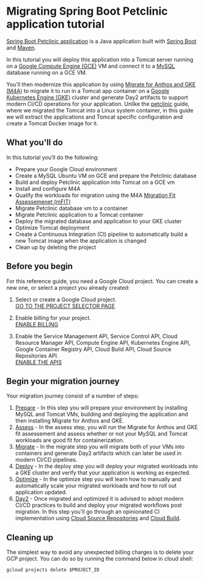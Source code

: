 # Migrating Spring Boot Petclinic application tutorial 

[Spring Boot Petclinic application](https://github.com/spring-projects/spring-petclinic) is a Java application built with [Spring Boot](https://spring.io/projects/spring-boot) and [Maven](https://maven.apache.org/).

In this tutorial you will deploy this application into a Tomcat server running on a [Google Compute Engine (GCE)](https://cloud.google.com/compute) VM and connect it to a [MySQL](https://www.mysql.com/) database running on a GCE VM.

You'll then modernize this application by using [Migrate for Anthos and GKE (M4A)](https://cloud.google.com/migrate/anthos) to migrate it to run in a Tomcat app container on a [Google Kubernetes Engine (GKE)](https://cloud.google.com/kubernetes-engine) cluster and generate Day2 artifacts to support modern CI/CD operations for your application. Unlike the [petclinic](../petclinic) guide, where we migrated the Tomcat into a Linux system container, in this guide we will extract the applications and Tomcat specific configuration and create a Tomcat Docker image for it.

## What you'll do

In this tutorial you’ll do the following:

* Prepare your Google Cloud environment
* Create a MySQL Ubuntu VM on GCE  and prepare the Petclinic database
* Build and deploy Petclinic application into Tomcat on a GCE vm
* Install and configure M4A
* Qualify the workloads for migration using the M4A [Migration Fit Assessemenet (mFIT)](https://cloud.google.com/migrate/anthos/docs/fit-assessment)
* Migrate Petclinic database vm to a container
* Migrate Petclinic application to a Tomcat container
* Deploy the migrated database and application to your GKE cluster
* Optimize Tomcat deployment
* Create a Continuous Integration (CI) pipeline to automatically build a new Tomcat image when the application is changed
* Clean up by deleting the project

## Before you begin

For this reference guide, you need a Google Cloud project. You can create a new one, or select a project you already created:

1. Select or create a Google Cloud project.  
[GO TO THE PROJECT SELECTOR PAGE](https://console.cloud.google.com/cloud-resource-manager)

2. Enable billing for your project.  
[ENABLE BILLING](https://support.google.com/cloud/answer/6293499#enable-billing)

3. Enable the Service Management API, Service Control API, Cloud Resource Manager API, Compute Engine API, Kubernetes Engine API, Google Container Registry API, Cloud Build API, Cloud Source Repositories API.  
[ENABLE THE APIS](https://console.cloud.google.com/flows/enableapi?apiid=servicemanagement.googleapis.com%20servicecontrol.googleapis.com%20cloudresourcemanager.googleapis.com%20compute.googleapis.com%20container.googleapis.com%20containerregistry.googleapis.com%20cloudbuild.googleapis.com%20sourcerepo.googleapis.com)

## Begin your migration journey
Your migration journey consist of a number of steps:  
1. [Prepare](1-prepare/README.md) - In this step you will prepare your environment by installing MySQL and Tomcat VMs, building and deploying the application and then installing Migrate for Anthos and GKE.
2. [Assess](2-assess/README.md) - In the assess step, you will run the Migrate for Anthos and GKE fit assessement and assess whether or not your MySQL and Tomcat workloads are good fit for containerization.
3. [Migrate](3-migrate/README.md) - In the migrate step you will migrate both of your VMs into containers and generate Day2 artifacts which can later be used in modern CI/CD pipelines.
4. [Deploy](4-deploy/README.md) - In the deploy step you will deploy your migrated workloads into a GKE cluster and verify that your application is working as expected.
5. [Optimize](5-optimize/README.md) - In the optimize step you will learn how to manually and automatically scale your migrated workloads and how to roll out application updated.
6. [Day2](6-day2/README.md) - Once migrated and optimized it is advised to adopt modern CI/CD practices to build and deploy your migrated workflows post migration. In this step you'll go through an opinionated CI implementation using [Cloud Source Repositories](https://cloud.google.com/source-repositories) and [Cloud Build](https://cloud.google.com/build).

## Cleaning up
The simplest way to avoid any unexpected billing charges is to delete your GCP project. You can do so by running the command below in cloud shell:
```
gcloud projects delete $PROJECT_ID
```